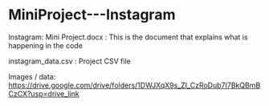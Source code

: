 # MiniProject---Instagram

Instagram: Mini Project.docx : This is the document that explains what is happening in the code

instagram_data.csv : Project CSV file

Images / data: https://drive.google.com/drive/folders/1DWJXqX9s_ZI_CzRoDub7I7BkQBmBCzCX?usp=drive_link
